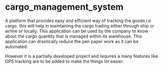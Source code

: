 # cargo_management_system


A platform that provides easy and efficient way of tracking the goods i.e cargo. this will help in maintaining the cargo trading either through ship or airline or locally. This application can be used by the company to know about the cargo quantity that is managed within its warehouse. This application can drastically reduce the pen paper work as it can be automated.

However it is a partially developed project and requires a many features like GPS tracking are to be added to make the things lot easier.
